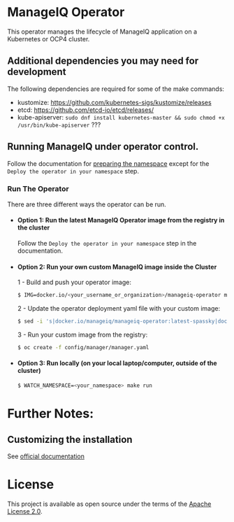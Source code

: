 # ManageIQ Operator

This operator manages the lifecycle of ManageIQ application on a Kubernetes or OCP4 cluster.

## Additional dependencies you may need for development

The following dependencies are required for some of the make commands:

- kustomize: https://github.com/kubernetes-sigs/kustomize/releases
- etcd: https://github.com/etcd-io/etcd/releases/
- kube-apiserver: `sudo dnf install kubernetes-master && sudo chmod +x /usr/bin/kube-apiserver` ???

## Running ManageIQ under operator control.

Follow the documentation for [preparing the namespace](https://www.manageiq.org/docs/reference/latest/installing_on_kubernetes/index.html#preparing-the-kubernetes-namespace) except for the `Deploy the operator in your namespace` step.

### Run The Operator

There are three different ways the operator can be run.


+ #### Option 1: Run the latest ManageIQ Operator image from the registry in the cluster

  Follow the `Deploy the operator in your namespace` step in the documentation.

+ #### Option 2: Run your own custom ManageIQ image inside the Cluster

  1 - Build and push your operator image:

    ```bash
    $ IMG=docker.io/<your_username_or_organization>/manageiq-operator make docker-build docker-push
    ```

  2 - Update the operator deployment yaml file with your custom image:

    ```bash
    $ sed -i 's|docker.io/manageiq/manageiq-operator:latest-spassky|docker.io/<your_username_or_organization>/manageiq-operator:latest-spassky|g' config/manager/manager.yaml
    ```

  3 - Run your custom image from the registry:

    ```bash
    $ oc create -f config/manager/manager.yaml
    ```

+ #### Option 3: Run locally (on your local laptop/computer, outside of the cluster)

  ```bash
  $ WATCH_NAMESPACE=<your_namespace> make run
  ```

# Further Notes:

## Customizing the installation

See [official documentation](https://www.manageiq.org/docs/reference/latest/installing_on_kubernetes/index.html)

# License

This project is available as open source under the terms of the [Apache License 2.0](http://www.apache.org/licenses/LICENSE-2.0).
